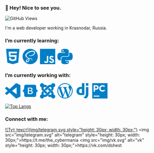 ### :wave: Hey! Nice to see you.
![GitHub Views](https://komarev.com/ghpvc/?username=siberiashaman&color=blue)

I'm a web developer working in Krasnodar, Russia.

### I’m currently learning:

<img src="img/html5.svg" alt="html5" style="height: 50px; width: 50px;">&ensp;<img src="img/sass.svg" alt="sass" style="height: 50px; width: 50px;">&ensp;<img src="img/javascript.svg" alt="JavaScript" style="height: 50px; width: 50px;">&ensp;<img src="img/python.svg" alt="python" style="height: 50px; width: 50px;">


### I’m currently working with:
<img src="img/visualstudiocode.svg" alt="visualstudiocode" style="height: 50px; width: 50px;">&ensp;<img src="img/bootstrap.svg" alt="bootstrap" style="height: 50px; width: 50px;">&ensp;<img src="img/joomla.svg" alt="joomla" style="height: 50px; width: 50px;">&ensp;<img src="img/wordpress.svg" alt="wordpress" style="height: 50px; width: 50px;">&ensp;<img src="img/django.svg" alt="django" style="height: 50px; width: 50px;">&ensp;<img src="img/pycharm.svg" alt="pycharm" style="height: 50px; width: 50px;">

[![Top Langs](https://github-readme-stats.vercel.app/api/top-langs/?username=siberiashaman&layout=compact)](https://github.com/anuraghazra/github-readme-stats)





### Connect with me:
[![Тут текст](img/telegram.svg style="height: 30px; width: 30px;")]([https://youtu.be/RHPYGwVQB2o](https://t.me/the_cybermania))
<img src="img/telegram.svg" alt="telegram" style="height: 30px; width: 30px;">https://t.me/the_cybermania
<img src="img/vk.svg" alt="vk" style="height: 30px; width: 30px;">https://vk.com/dshest



